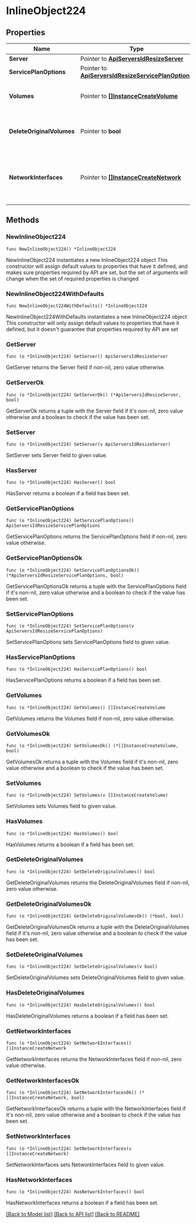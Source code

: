 # InlineObject224

## Properties

Name | Type | Description | Notes
------------ | ------------- | ------------- | -------------
**Server** | Pointer to [**ApiServersIdResizeServer**](_api_servers__id__resize_server.md) |  | [optional] 
**ServicePlanOptions** | Pointer to [**ApiServersIdResizeServicePlanOptions**](_api_servers__id__resize_servicePlanOptions.md) |  | [optional] 
**Volumes** | Pointer to [**[]InstanceCreateVolume**](InstanceCreateVolume.md) | List of volumes with their new sizes. | [optional] 
**DeleteOriginalVolumes** | Pointer to **bool** | Delete the original volumes after resizing. (Amazon only) | [optional] [default to false]
**NetworkInterfaces** | Pointer to [**[]InstanceCreateNetwork**](InstanceCreateNetwork.md) | Key for network configurations. Include id to update an existing interface. | [optional] 

## Methods

### NewInlineObject224

`func NewInlineObject224() *InlineObject224`

NewInlineObject224 instantiates a new InlineObject224 object
This constructor will assign default values to properties that have it defined,
and makes sure properties required by API are set, but the set of arguments
will change when the set of required properties is changed

### NewInlineObject224WithDefaults

`func NewInlineObject224WithDefaults() *InlineObject224`

NewInlineObject224WithDefaults instantiates a new InlineObject224 object
This constructor will only assign default values to properties that have it defined,
but it doesn't guarantee that properties required by API are set

### GetServer

`func (o *InlineObject224) GetServer() ApiServersIdResizeServer`

GetServer returns the Server field if non-nil, zero value otherwise.

### GetServerOk

`func (o *InlineObject224) GetServerOk() (*ApiServersIdResizeServer, bool)`

GetServerOk returns a tuple with the Server field if it's non-nil, zero value otherwise
and a boolean to check if the value has been set.

### SetServer

`func (o *InlineObject224) SetServer(v ApiServersIdResizeServer)`

SetServer sets Server field to given value.

### HasServer

`func (o *InlineObject224) HasServer() bool`

HasServer returns a boolean if a field has been set.

### GetServicePlanOptions

`func (o *InlineObject224) GetServicePlanOptions() ApiServersIdResizeServicePlanOptions`

GetServicePlanOptions returns the ServicePlanOptions field if non-nil, zero value otherwise.

### GetServicePlanOptionsOk

`func (o *InlineObject224) GetServicePlanOptionsOk() (*ApiServersIdResizeServicePlanOptions, bool)`

GetServicePlanOptionsOk returns a tuple with the ServicePlanOptions field if it's non-nil, zero value otherwise
and a boolean to check if the value has been set.

### SetServicePlanOptions

`func (o *InlineObject224) SetServicePlanOptions(v ApiServersIdResizeServicePlanOptions)`

SetServicePlanOptions sets ServicePlanOptions field to given value.

### HasServicePlanOptions

`func (o *InlineObject224) HasServicePlanOptions() bool`

HasServicePlanOptions returns a boolean if a field has been set.

### GetVolumes

`func (o *InlineObject224) GetVolumes() []InstanceCreateVolume`

GetVolumes returns the Volumes field if non-nil, zero value otherwise.

### GetVolumesOk

`func (o *InlineObject224) GetVolumesOk() (*[]InstanceCreateVolume, bool)`

GetVolumesOk returns a tuple with the Volumes field if it's non-nil, zero value otherwise
and a boolean to check if the value has been set.

### SetVolumes

`func (o *InlineObject224) SetVolumes(v []InstanceCreateVolume)`

SetVolumes sets Volumes field to given value.

### HasVolumes

`func (o *InlineObject224) HasVolumes() bool`

HasVolumes returns a boolean if a field has been set.

### GetDeleteOriginalVolumes

`func (o *InlineObject224) GetDeleteOriginalVolumes() bool`

GetDeleteOriginalVolumes returns the DeleteOriginalVolumes field if non-nil, zero value otherwise.

### GetDeleteOriginalVolumesOk

`func (o *InlineObject224) GetDeleteOriginalVolumesOk() (*bool, bool)`

GetDeleteOriginalVolumesOk returns a tuple with the DeleteOriginalVolumes field if it's non-nil, zero value otherwise
and a boolean to check if the value has been set.

### SetDeleteOriginalVolumes

`func (o *InlineObject224) SetDeleteOriginalVolumes(v bool)`

SetDeleteOriginalVolumes sets DeleteOriginalVolumes field to given value.

### HasDeleteOriginalVolumes

`func (o *InlineObject224) HasDeleteOriginalVolumes() bool`

HasDeleteOriginalVolumes returns a boolean if a field has been set.

### GetNetworkInterfaces

`func (o *InlineObject224) GetNetworkInterfaces() []InstanceCreateNetwork`

GetNetworkInterfaces returns the NetworkInterfaces field if non-nil, zero value otherwise.

### GetNetworkInterfacesOk

`func (o *InlineObject224) GetNetworkInterfacesOk() (*[]InstanceCreateNetwork, bool)`

GetNetworkInterfacesOk returns a tuple with the NetworkInterfaces field if it's non-nil, zero value otherwise
and a boolean to check if the value has been set.

### SetNetworkInterfaces

`func (o *InlineObject224) SetNetworkInterfaces(v []InstanceCreateNetwork)`

SetNetworkInterfaces sets NetworkInterfaces field to given value.

### HasNetworkInterfaces

`func (o *InlineObject224) HasNetworkInterfaces() bool`

HasNetworkInterfaces returns a boolean if a field has been set.


[[Back to Model list]](../README.md#documentation-for-models) [[Back to API list]](../README.md#documentation-for-api-endpoints) [[Back to README]](../README.md)


